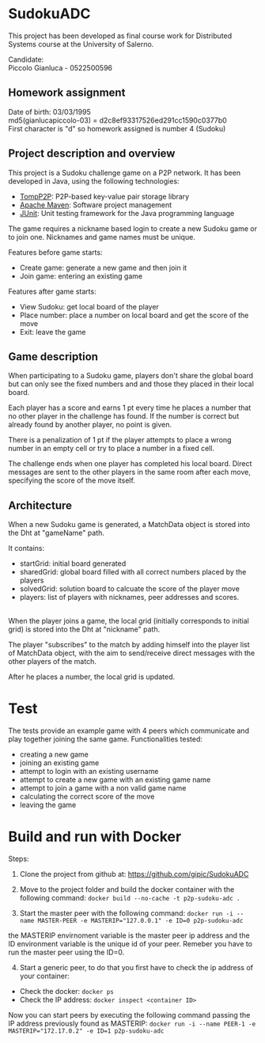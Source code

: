 # SudokuADC

This project has been developed as final course work for Distributed Systems course at the University of Salerno.

Candidate:  
Piccolo Gianluca - 0522500596

## Homework assignment

Date of birth: 03/03/1995  
md5(gianlucapiccolo-03) = d2c8ef93317526ed291cc1590c0377b0    
First character is "d" so homework assigned is number 4 (Sudoku)


## Project description and overview

This project is a Sudoku challenge game on a P2P network. It has been developed in Java, using the following technologies:
- [TompP2P](https://tomp2p.net/): P2P-based key-value pair storage library
- [Apache Maven](https://maven.apache.org/): Software project management
- [JUnit](https://junit.org/junit5/): Unit testing framework for the Java programming language

The game requires a nickname based login to create a new Sudoku game or to join one. Nicknames and game names must be unique.  

Features before game starts:
- Create game: generate a new game and then join it
- Join game: entering an existing game

Features after game starts:
- View Sudoku: get local board of the player
- Place number: place a number on local board and get the score of the move
- Exit: leave the game

## Game description

When participating to a Sudoku game, players don't share the global board but can only see the fixed numbers and and those they placed in their local board.  

Each player has a score and earns 1 pt every time he places a number that no other player in the challenge has found. If the number is correct but already found by another player, no point is given. 

There is a penalization of 1 pt if the player attempts to place a wrong number in an empty cell or try to place a number in a fixed cell.  

The challenge ends when one player has completed his local board. Direct messages are sent to the other players in the same room after each move, specifying the score of the move itself.


## Architecture

When a new Sudoku game is generated, a MatchData object is stored into the Dht at "gameName" path. 

It contains:
- startGrid: initial board generated
- sharedGrid: global board filled with all correct numbers placed by the players
- solvedGrid: solution board to calcuate the score of the player move
- players: list of players with nicknames, peer addresses and scores.
  
\
When the player joins a game, the local grid (initially corresponds to initial grid) is stored into the Dht at "nickname" path.  

The player "subscribes" to the match by adding himself into the player list of MatchData object, with the aim to send/receive direct messages with the other players of the match.  

After he places a number, the local grid is updated.


# Test
The tests provide an example game with 4 peers which communicate and play together joining the same game. Functionalities tested:
- creating a new game
- joining an existing game
- attempt to login with an existing username
- attempt to create a new game with an existing game name
- attempt to join a game with a non valid game name
- calculating the correct score of the move
- leaving the game


# Build and run with Docker

Steps:

1) Clone the project from github at: <a>https://github.com/gipic/SudokuADC</a>

2) Move to the project folder and build the docker container with the following command: ``docker build --no-cache -t p2p-sudoku-adc .``

3) Start the master peer with the following command: ``docker run -i --name MASTER-PEER -e MASTERIP="127.0.0.1" -e ID=0 p2p-sudoku-adc``

the MASTERIP envirnoment variable is the master peer ip address and the ID environment variable is the unique id of your peer. Remeber you have to run the master peer using the ID=0.

4) Start a generic peer, to do that you first have to check the ip address of your container:
* Check the docker: ``docker ps``
* Check the IP address: ``docker inspect <container ID>``

Now you can start peers by executing the following command passing the IP address previously found as MASTERIP:
``docker run -i --name PEER-1 -e MASTERIP="172.17.0.2" -e ID=1 p2p-sudoku-adc`` 
